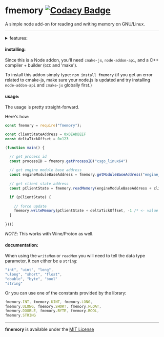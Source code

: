 # fmemory [![Codacy Badge](https://app.codacy.com/project/badge/Grade/ce5ae034b28843f08eb76d7103787946)](https://www.codacy.com/gh/otvv/fmemory/dashboard?utm_source=github.com&amp;utm_medium=referral&amp;utm_content=otvv/fmemory&amp;utm_campaign=Badge_Grade)
A simple node add-on for reading and writing memory on GNU/Linux.

***

<details>
<summary>features:</summary>

-   memory reading
-   memory writing
-   get process id through process name
-   get module base address through module name
-   get call address
-   get the absolute location of an address (get absolute address)

**todo:**

-   vector3d and vector2d support _(read, write)_
-   ability to call virtual functions
-   shellcode execution _(maybe)_

:construction: _more to come.._

</details>

<h4>installing:</h4>

Since this is a Node addon, you'll need `cmake-js`, `node-addon-api`, and a C++ compiler + builder (`GCC` and 'make').

To install this addon simply type: `npm install fmemory` (if you get an error related to cmake-js, make sure your node.js is updated and try installing `node-addon-api` and `cmake-js` globally first.)

<h4>usage:</h4>

The usage is pretty straight-forward.

Here's how:

```javascript
const fmemory = require("fmemory");

const clientStateAddress = 0xDEADBEEF
const deltaTickOffset = 0x123

(function main() {

  // get process id
  const processID = fmemory.getProcessID("csgo_linux64")
  
  // get engine module base address
  const engineModuleBaseAddress = fmemory.getModuleBaseAddress("engine_client.so", processID)
  
  // get client state address
  const pClientState = fmemory.readMemory(engineModuleBaseAddress + clientStateAddress, fmemory.INT)

  if (pClientState) {
    
    // force update
    fmemory.writeMemory(pClientState + deltaTickOffset, -1 /* <- value */, fmemory.BYTE)
  } 
  
})()
```
_NOTE_: This works with Wine/Proton as well.

<h4>documentation:</h4>

When using the `writeMem` or `readMem` you will need to tell the data type parameter, it can either be a `string`:

```javascript
"int", "uint", "long",
"ulong", "short", "float",
"double", "byte", "bool"
"string"
```
Or you can use one of the constants provided by the library:

```javascript
fmemory.INT, fmemory.UINT, fmemory.LONG,
fmemory.ULONG, fmemory.SHORT, fmemory.FLOAT,
fmemory.DOUBLE, fmemory.BYTE, fmemory.BOOL,
fmemory.STRING
```

***

**fmemory** is available under the [MIT License](https://github.com/otvv/fmemory/blob/master/LICENSE)
